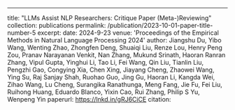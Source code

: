 ---
title: "LLMs Assist NLP Researchers: Critique Paper (Meta-)Reviewing"
collection: publications
permalink: /publication/2023-10-01-paper-title-number-5
excerpt:
date: 2024-9-23
venue: 'Proceedings of the Empirical Methods in Natural Language Processing 2024'
author: Jiangshu Du, Yibo Wang, Wenting Zhao, Zhongfen Deng, Shuaiqi Liu, Renze Lou, Henry Peng Zou, Pranav Narayanan Venkit, Nan Zhang, Mukund Srinath, Haoran Ranran Zhang, Vipul Gupta, Yinghui Li, Tao Li, Fei Wang, Qin Liu, Tianlin Liu, Pengzhi Gao, Congying Xia, Chen Xing, Jiayang Cheng, Zhaowei Wang, Ying Su, Raj Sanjay Shah, Ruohao Guo, Jing Gu, Haoran Li, Kangda Wei, Zihao Wang, Lu Cheng, Surangika Ranathunga, Meng Fang, Jie Fu, Fei Liu, Ruihong Huang, Eduardo Blanco, Yixin Cao, Rui Zhang, Philip S Yu, Wenpeng Yin
paperurl: https://lnkd.in/gRJ6CiCE
citation: